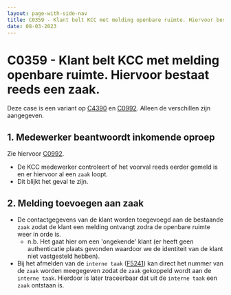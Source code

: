 ```yaml
---
layout: page-with-side-nav
title: C0359 - Klant belt KCC met melding openbare ruimte. Hiervoor bestaat reeds een zaak.
date: 08-03-2023
---
```


# C0359 - Klant belt KCC met melding openbare ruimte. Hiervoor bestaat reeds een zaak.

Deze case is een variant op [C4390](./0992.md) en [C0992](./0992.md). Alleen de verschillen zijn aangegeven.

## 1. Medewerker beantwoordt inkomende oproep

Zie hiervoor [C0992](./0992.md).

- De KCC medewerker controleert of het voorval reeds eerder gemeld is en er hiervoor al een `zaak` loopt. 
- Dit blijkt het geval te zijn.

## 2. Melding toevoegen aan zaak

- De contactgegevens van de klant worden toegevoegd aan de bestaande `zaak` zodat de klant een melding ontvangt zodra de openbare ruimte weer in orde is.
    - n.b. Het gaat hier om een 'ongekende' klant (er heeft geen authenticatie plaats gevonden waardoor we de identiteit van de klant niet vastgesteld hebben).
- Bij het afmelden van de `interne taak` ([F5241](./5241.md)) kan direct het nummer van de `zaak` worden meegegeven zodat de `zaak` gekoppeld wordt aan de `interne taak`. Hierdoor is later traceerbaar dat uit de `interne taak` een `zaak` ontstaan is.
